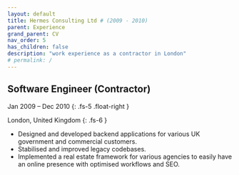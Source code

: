 ```yaml
---
layout: default
title: Hermes Consulting Ltd # (2009 - 2010)
parent: Experience
grand_parent: CV
nav_order: 5
has_children: false
description: "work experience as a contractor in London"
# permalink: /
---
```


## Software Engineer (Contractor)

Jan 2009 – Dec 2010
{: .fs-5 .float-right }

London, United Kingdom
{: .fs-6 }

- Designed and developed backend applications for various UK government and commercial customers. 
- Stabilised and improved legacy codebases.
- Implemented a real estate framework for various agencies to easily have an online presence with optimised workflows and SEO.
